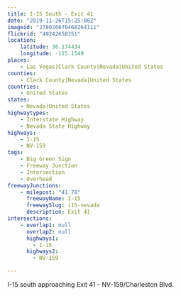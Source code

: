 ```yaml
---
title: I-15 South - Exit 41
date: "2019-11-26T15:25:08Z"
imageid: "278026070468264111"
flickrid: "49242658351"
location:
    latitude: 36.174434
    longitude: -115.1549
places:
    - Las Vegas|Clark County|Nevada|United States
counties:
    - Clark County|Nevada|United States
countries:
    - United States
states:
    - Nevada|United States
highwaytypes:
    - Interstate Highway
    - Nevada State Highway
highways:
    - I-15
    - NV-159
tags:
    - Big Green Sign
    - Freeway Junction
    - Intersection
    - Overhead
freewayJunctions:
    - milepost: "41.78"
      freewayName: I-15
      freewaySlug: i15-nevada
      description: Exit 41
intersections:
    - overlap1: null
      overlap2: null
      highways1:
        - I-15
      highways2:
        - NV-159

---
```

I-15 south approaching Exit 41 - NV-159/Charleston Blvd.